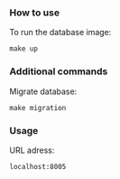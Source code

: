 




### How to use

To run the database image:
```
make up
```

### Additional commands

Migrate database:
```
make migration
```

### Usage

URL adress:
```
localhost:8005
```
